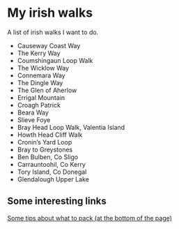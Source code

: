 # My irish walks
A list of irish walks I want to do.

- Causeway Coast Way
- The Kerry Way
- Coumshingaun Loop Walk
- The Wicklow Way
- Connemara Way
- The Dingle Way
- The Glen of Aherlow
- Errigal Mountain
- Croagh Patrick
- Beara Way
- Slieve Foye
- Bray Head Loop Walk, Valentia Island
- Howth Head Cliff Walk
- Cronin’s Yard Loop
- Bray to Greystones
- Ben Bulben, Co Sligo
- Carrauntoohil, Co Kerry
- Tory Island, Co Donegal
- Glendalough Upper Lake

## Some interesting links
[Some tips about what to pack (at the bottom of the page)](https://www.independent.ie/life/travel/ireland/7-amazing-walks-in-ireland-fresh-air-for-every-fitness-level-35575321.html)
